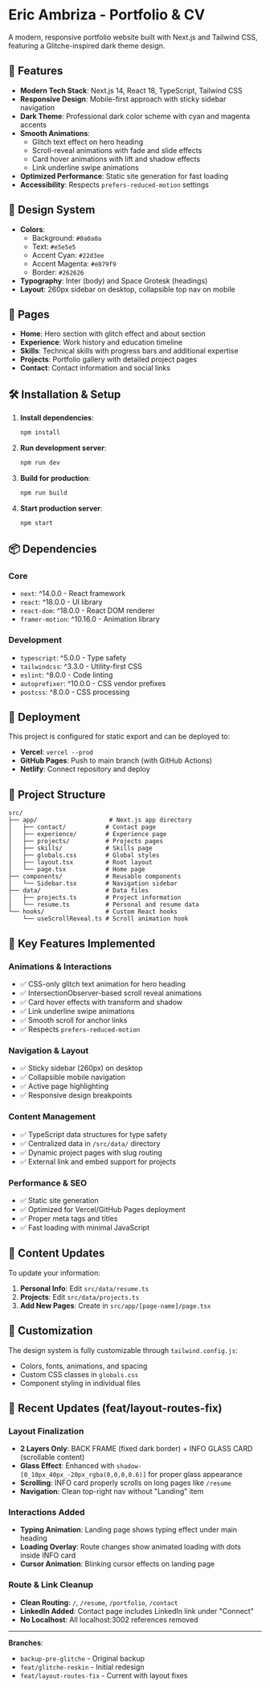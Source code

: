 # Eric Ambriza - Portfolio & CV

A modern, responsive portfolio website built with Next.js and Tailwind CSS, featuring a Glitche-inspired dark theme design.

## 🚀 Features

- **Modern Tech Stack**: Next.js 14, React 18, TypeScript, Tailwind CSS
- **Responsive Design**: Mobile-first approach with sticky sidebar navigation
- **Dark Theme**: Professional dark color scheme with cyan and magenta accents
- **Smooth Animations**: 
  - Glitch text effect on hero heading
  - Scroll-reveal animations with fade and slide effects
  - Card hover animations with lift and shadow effects
  - Link underline swipe animations
- **Optimized Performance**: Static site generation for fast loading
- **Accessibility**: Respects `prefers-reduced-motion` settings

## 🎨 Design System

- **Colors**:
  - Background: `#0a0a0a`
  - Text: `#e5e5e5`
  - Accent Cyan: `#22d3ee`
  - Accent Magenta: `#e879f9`
  - Border: `#262626`
- **Typography**: Inter (body) and Space Grotesk (headings)
- **Layout**: 260px sidebar on desktop, collapsible top nav on mobile

## 📱 Pages

- **Home**: Hero section with glitch effect and about section
- **Experience**: Work history and education timeline
- **Skills**: Technical skills with progress bars and additional expertise
- **Projects**: Portfolio gallery with detailed project pages
- **Contact**: Contact information and social links

## 🛠 Installation & Setup

1. **Install dependencies**:
   ```bash
   npm install
   ```

2. **Run development server**:
   ```bash
   npm run dev
   ```

3. **Build for production**:
   ```bash
   npm run build
   ```

4. **Start production server**:
   ```bash
   npm start
   ```

## 📦 Dependencies

### Core
- `next`: ^14.0.0 - React framework
- `react`: ^18.0.0 - UI library
- `react-dom`: ^18.0.0 - React DOM renderer
- `framer-motion`: ^10.16.0 - Animation library

### Development
- `typescript`: ^5.0.0 - Type safety
- `tailwindcss`: ^3.3.0 - Utility-first CSS
- `eslint`: ^8.0.0 - Code linting
- `autoprefixer`: ^10.0.0 - CSS vendor prefixes
- `postcss`: ^8.0.0 - CSS processing

## 🚀 Deployment

This project is configured for static export and can be deployed to:

- **Vercel**: `vercel --prod`
- **GitHub Pages**: Push to main branch (with GitHub Actions)
- **Netlify**: Connect repository and deploy

## 📁 Project Structure

```
src/
├── app/                    # Next.js app directory
│   ├── contact/           # Contact page
│   ├── experience/        # Experience page
│   ├── projects/          # Projects pages
│   ├── skills/            # Skills page
│   ├── globals.css        # Global styles
│   ├── layout.tsx         # Root layout
│   └── page.tsx           # Home page
├── components/            # Reusable components
│   └── Sidebar.tsx        # Navigation sidebar
├── data/                  # Data files
│   ├── projects.ts        # Project information
│   └── resume.ts          # Personal and resume data
└── hooks/                 # Custom React hooks
    └── useScrollReveal.ts # Scroll animation hook
```

## 🎯 Key Features Implemented

### Animations & Interactions
- ✅ CSS-only glitch text animation for hero heading
- ✅ IntersectionObserver-based scroll reveal animations
- ✅ Card hover effects with transform and shadow
- ✅ Link underline swipe animations
- ✅ Smooth scroll for anchor links
- ✅ Respects `prefers-reduced-motion`

### Navigation & Layout
- ✅ Sticky sidebar (260px) on desktop
- ✅ Collapsible mobile navigation
- ✅ Active page highlighting
- ✅ Responsive design breakpoints

### Content Management
- ✅ TypeScript data structures for type safety
- ✅ Centralized data in `/src/data/` directory
- ✅ Dynamic project pages with slug routing
- ✅ External link and embed support for projects

### Performance & SEO
- ✅ Static site generation
- ✅ Optimized for Vercel/GitHub Pages deployment
- ✅ Proper meta tags and titles
- ✅ Fast loading with minimal JavaScript

## 📝 Content Updates

To update your information:

1. **Personal Info**: Edit `src/data/resume.ts`
2. **Projects**: Edit `src/data/projects.ts`
3. **Add New Pages**: Create in `src/app/[page-name]/page.tsx`

## 🔧 Customization

The design system is fully customizable through `tailwind.config.js`:
- Colors, fonts, animations, and spacing
- Custom CSS classes in `globals.css`
- Component styling in individual files

## 🔧 Recent Updates (feat/layout-routes-fix)

### Layout Finalization
- **2 Layers Only**: BACK FRAME (fixed dark border) + INFO GLASS CARD (scrollable content)
- **Glass Effect**: Enhanced with `shadow-[0_10px_40px_-20px_rgba(0,0,0,0.6)]` for proper glass appearance
- **Scrolling**: INFO card properly scrolls on long pages like `/resume`
- **Navigation**: Clean top-right nav without "Landing" item

### Interactions Added
- **Typing Animation**: Landing page shows typing effect under main heading
- **Loading Overlay**: Route changes show animated loading with dots inside INFO card
- **Cursor Animation**: Blinking cursor effects on landing page

### Route & Link Cleanup
- **Clean Routing**: `/`, `/resume`, `/portfolio`, `/contact`
- **LinkedIn Added**: Contact page includes LinkedIn link under "Connect"
- **No Localhost**: All localhost:3002 references removed

---

**Branches**: 
- `backup-pre-glitche` - Original backup
- `feat/glitche-reskin` - Initial redesign  
- `feat/layout-routes-fix` - Current with layout fixes